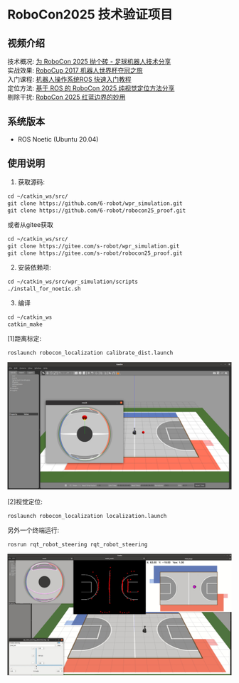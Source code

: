 # RoboCon2025 技术验证项目

## 视频介绍
技术概况: [为 RoboCon 2025 抛个砖 - 足球机器人技术分享](https://www.bilibili.com/video/BV17KpTeaEvU/)   
实战效果: [RoboCup 2017 机器人世界杯夺冠之旅](https://www.bilibili.com/video/BV1q4411K7Z6/)  
入门课程: [机器人操作系统ROS 快速入门教程](https://www.bilibili.com/video/BV1BP4y1o7pw/)  
定位方法: [基于 ROS 的 RoboCon 2025 纯视觉定位方法分享](https://www.bilibili.com/video/BV1RYwYejEzx/)  
剔除干扰: [RoboCon 2025 红蓝边界的妙用](https://www.bilibili.com/video/BV1GMFseyEKc/) 

## 系统版本

- ROS Noetic (Ubuntu 20.04)

## 使用说明

1. 获取源码:
```
cd ~/catkin_ws/src/
git clone https://github.com/6-robot/wpr_simulation.git
git clone https://github.com/6-robot/robocon25_proof.git
```
或者从gitee获取
```
cd ~/catkin_ws/src/
git clone https://gitee.com/s-robot/wpr_simulation.git
git clone https://gitee.com/s-robot/robocon25_proof.git
```
2. 安装依赖项:  
```
cd ~/catkin_ws/src/wpr_simulation/scripts
./install_for_noetic.sh
```
3. 编译
```
cd ~/catkin_ws
catkin_make
```

[1]距离标定:
```
roslaunch robocon_localization calibrate_dist.launch
```
![calibrate_dist pic](./media/01.jpg)

[2]视觉定位:
```
roslaunch robocon_localization localization.launch
```
另外一个终端运行:
```
rosrun rqt_robot_steering rqt_robot_steering
```
![localization pic](./media/02.jpg)
